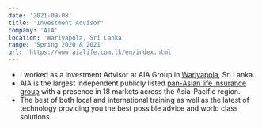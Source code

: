 ```yaml
---
date: '2021-09-08'
title: 'Investment Advisor'
company: 'AIA'
location: 'Wariyapola, Sri Lanka'
range: 'Spring 2020 & 2021'
url: 'https://www.aialife.com.lk/en/index.html'
---
```


- I worked as a Investment Advisor at AIA Group in [Wariyapola](https://www.aialife.com.lk/en/help-support/branch-network.html), Sri Lanka.
- AIA is the largest independent publicly listed [pan-Asian life insurance group](https://www.aia.com/language-masters/en/en/index) with a presence in 18 markets across the Asia-Pacific region.
- The best of both local and international training as well as the latest of technology providing you the best possible advice and world class solutions. 
